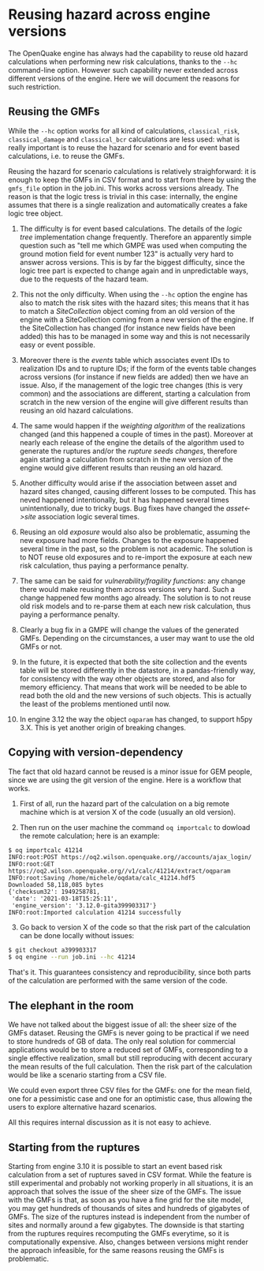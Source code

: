 Reusing hazard across engine versions
=====================================

The OpenQuake engine has always had the capability to reuse old hazard
calculations when performing new risk calculations, thanks to the `--hc`
command-line option. However such capability never extended across
different versions of the engine. Here we will document the reasons
for such restriction.

Reusing the GMFs
----------------

While the `--hc` option works for all kind of calculations,
`classical_risk`, `classical_damage` and `classical_bcr` calculations are
less used: what is really important is to reuse the hazard for
scenario and for event based calculations, i.e. to reuse the GMFs.

Reusing the hazard for scenario calculations is relatively
straighforward: it is enough to keep the GMFs in CSV format and to
start from there by using the `gmfs_file` option in the job.ini. This
works across versions already. The reason is that the logic tress is
trivial in this case: internally, the engine assumes that there is a single
realization and automatically creates a fake logic tree object.

1. The difficulty is for event based calculations. The details of the
*logic tree* implementation change frequently. Therefore an apparently
simple question such as "tell me which GMPE was used when computing
the ground motion field for event number 123" is actually very hard to
answer across versions. This is by far the biggest difficulty, since
the logic tree part is expected to change again and in unpredictable
ways, due to the requests of the hazard team.

2. This not the only difficulty. When using the ``--hc`` option the engine
has also to match the risk sites with the hazard sites; this means
that it has to match a *SiteCollection* object coming from an old version
of the engine with a SiteCollection coming from a new version of the
engine. If the SiteCollection has changed (for instance new fields have
been added) this has to be managed in some way and this is not necessarily
easy or event possible.

3. Moreover there is the *events* table which associates event IDs to
realization IDs and to rupture IDs; if the form of the events table
changes across versions (for instance if new fields are added) then we
have an issue. Also, if the management of the logic tree changes (this
is very common) and the associations are different, starting a
calculation from scratch in the new version of the engine will give
different results than reusing an old hazard calculations.

4. The same would happen if the *weighting algorithm* of the realizations
changed (and this happened a couple of times in the past). Moreover at
nearly each release of the engine the details of the algorithm used to
generate the ruptures and/or the *rupture seeds changes*, therefore
again starting a calculation from scratch in the new version of the
engine would give different results than reusing an old hazard.

5. Another difficulty would arise if the association between asset and
hazard sites changed, causing different losses to be computed. This
has neved happened intentionally, but it has happened several times
unintentionally, due to tricky bugs. Bug fixes have changed
the *asset<->site* association logic several times.

6. Reusing an old *exposure* would also also be problematic,
assuming the new exposure had more fields. Changes to the exposure
happened several time in the past, so the problem is not academic.
The solution is to NOT reuse old exposures and to re-import the exposure
at each new risk calculation, thus paying a performance penalty.

7. The same can be said for *vulnerability/fragility functions*: any
change there would make reusing them across versions very hard.
Such a change happened few months ago already. The solution is to
not reuse old risk models and to re-parse them at each new risk
calculation, thus paying a performance penalty.

8. Clearly a bug fix in a GMPE will change the values of the generated
GMFs. Depending on the circumstances, a user may want to use the old GMFs
or not.

9. In the future, it is expected that both the site collection and the events
table will be stored differently in the datastore, in a pandas-friendly
way, for consistency with the way other objects are stored, and
also for memory efficiency. That means that work will be needed to be
able to read both the old and the new versions of such objects. This is
actually the least of the problems mentioned until now.

10. In engine 3.12 the way the object `oqparam` has changed, to support
h5py 3.X. This is yet another origin of breaking changes.

Copying with version-dependency
-------------------------------

The fact that old hazard cannot be reused is a minor issue for GEM people,
since we are using the git version of the engine. Here is a workflow that
works.

1. First of all, run the hazard part of the calculation on a big remote machine
   which is at version X of the code (usually an old version).

2. Then run on the user machine the command `oq importcalc` to dowload the
remote calculation; here is an example:
```
$ oq importcalc 41214
INFO:root:POST https://oq2.wilson.openquake.org//accounts/ajax_login/
INFO:root:GET https://oq2.wilson.openquake.org//v1/calc/41214/extract/oqparam
INFO:root:Saving /home/michele/oqdata/calc_41214.hdf5
Downloaded 58,118,085 bytes
{'checksum32': 1949258781,
 'date': '2021-03-18T15:25:11',
 'engine_version': '3.12.0-gita399903317'}
INFO:root:Imported calculation 41214 successfully
```
3. Go back to version X of the code so that the risk part of the calculation
can be done locally without issues:
```bash
$ git checkout a399903317
$ oq engine --run job.ini --hc 41214
```
That's it. This guarantees consistency and reproducibility, since both
parts of the calculation are performed with the same version of the code.

The elephant in the room
------------------------

We have not talked about the biggest issue of all: the sheer size of the
GMFs dataset. Reusing the GMFs is never going to be practical if we
need to store hundreds of GB of data. The only real solution for
commercial applications would be to store a reduced set of GMFs,
corresponding to a single effective realization, small but still
reproducing with decent accurary the mean results of the full
calculation. Then the risk part of the calculation would be like a
scenario starting from a CSV file.

We could even export three CSV files for the GMFs: one for the mean
field, one for a pessimistic case and one for an optimistic case, thus
allowing the users to explore alternative hazard scenarios.

All this requires internal discussion as it is not easy to achieve.

Starting from the ruptures
--------------------------

Starting from engine 3.10 it is possible to start an event based risk
calculation from a set of ruptures saved in CSV format. While the
feature is still experimental and probably not working properly in all
situations, it is an approach that solves the issue of the sheer size
of the GMFs. The issue with the GMFs is that, as soon as you have a
fine grid for the site model, you may get hundreds of thousands of
sites and hundreds of gigabytes of GMFs. The size of the ruptures
instead is independent from the number of sites and normally around a
few gigabytes. The downside is that starting from the ruptures
requires recomputing the GMFs everytime, so it is computationally
expensive. Also, changes between versions might render the approach
infeasible, for the same reasons reusing the GMFs is problematic.
